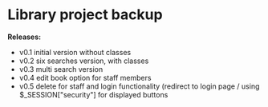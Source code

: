 # Library project backup

**Releases:**
- v0.1 initial version without classes
- v0.2 six searches version, with classes
- v0.3 multi search version
- v0.4 edit book option for staff members
- v0.5 delete for staff and login functionality (redirect to login page / using $_SESSION["security"] for displayed buttons